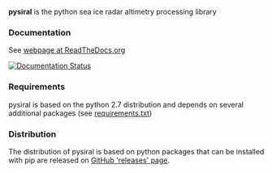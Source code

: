 **pysiral** is the python sea ice radar altimetry processing library

### Documentation

See [webpage at ReadTheDocs.org](https://pysiral.readthedocs.io/en/latest/#) 

[![Documentation Status](https://readthedocs.org/projects/pysiral/badge/?version=latest)](https://pysiral.readthedocs.io/en/latest/?badge=latest)

### Requirements

pysiral is based on the python 2.7 distribution and depends on several additional packages (see [requirements.txt](requirements.txt))

### Distribution

The distribution of pysiral is based on python packages that can be installed with pip are released on [GitHub 'releases' page](https://github.com/shendric/pysiral/releases).





